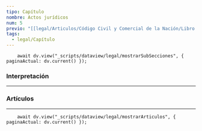 ```yaml
---
tipo: Capítulo
nombre: Actos jurídicos
num: 5
previo: "[[legal/Articulos/Código Civil y Comercial de la Nación/Libro Primero/Título 4/Título 4, Hechos y actos jurídicos.md|Título 4, Hechos y actos jurídicos]]"
tags: 
  - legal/Capítulo
---
```

```dataviewjs
    await dv.view("_scripts/dataview/legal/mostrarSubSecciones", { paginaActual: dv.current() });
```
### Interpretación
---

### Artículos
---
```dataviewjs
	await dv.view("_scripts/dataview/legal/mostrarArticulos", { paginaActual: dv.current() });
```

